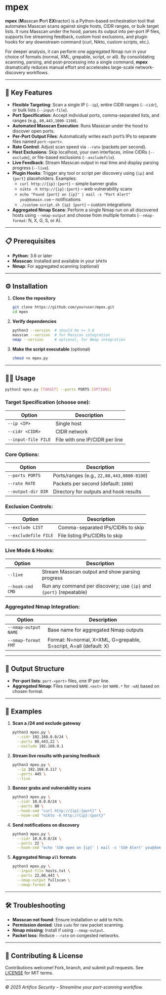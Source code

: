 # mpex

**mpex** (**M**asscan **P**ort **EX**tractor) is a Python-based orchestration tool that automates Masscan scans against single hosts, CIDR ranges, or bulk target lists. It runs Masscan under the hood, parses its output into per-port IP files, supports live streaming feedback, custom host exclusions, and plugin hooks for any downstream command (curl, Nikto, custom scripts, etc.).

For deeper analysis, it can perform one aggregated Nmap run in your choice of formats (normal, XML, grepable, script, or all). By consolidating scanning, parsing, and post-processing into a single command, **mpex** dramatically reduces manual effort and accelerates large-scale network-discovery workflows.

---

## 🚀 Key Features

- **Flexible Targeting**: Scan a single IP (`--ip`), entire CIDR ranges (`--cidr`), or bulk lists (`--input-file`).
- **Port Specification**: Accept individual ports, comma-separated lists, and ranges (e.g., `80,443,1000-1100`).
- **Automated Masscan Execution**: Runs Masscan under the hood to discover open ports.
- **Per-Port Output Files**: Automatically writes each port’s IPs to separate files named `port-<port>`.
- **Rate Control**: Adjust scan speed via `--rate` (packets per second).
- **Host Exclusions**: Skip localhost, your own interfaces, inline CIDRs (`--exclude`), or file-based exclusions (`--excludefile`).
- **Live Feedback**: Stream Masscan output in real time and display parsing progress (`--live`).
- **Plugin Hooks**: Trigger any tool or script per discovery using `{ip}` and `{port}` placeholders. Examples:
  - `curl http://{ip}:{port}` – simple banner grabs
  - `nikto -h http://{ip}:{port}` – web vulnerability scans
  - `echo "Found {port} on {ip}" | mail -s "Port Alert" you@domain.com` – notifications
  - `./custom-script.sh {ip} {port}` – custom integrations
- **Aggregated Nmap Scans**: Perform a single Nmap run on all discovered hosts using `--nmap-output` and choose from multiple formats (`--nmap-format`: N, X, G, S, or A).

---

## 📋 Prerequisites

- **Python**: 3.6 or later
- **Masscan**: Installed and available in your `$PATH`
- **Nmap**: For aggregated scanning (optional)

---

## ⚙️ Installation

1. **Clone the repository**
   ```bash
   git clone https://github.com/youruser/mpex.git
   cd mpex
   ```

2. **Verify dependencies**
   ```bash
   python3 --version  # should be >= 3.6
   masscan --version  # for Masscan integration
   nmap --version     # optional, for Nmap integration
   ```

3. **Make the script executable** (optional)
   ```bash
   chmod +x mpex.py
   ```

---

## 🏃‍♂️ Usage

```bash
python3 mpex.py [TARGET] --ports PORTS [OPTIONS]
```

### Target Specification (choose one):
| Option               | Description                   |
|----------------------|-------------------------------|
| `--ip <IP>`          | Single host                   |
| `--cidr <CIDR>`      | CIDR network                  |
| `--input-file FILE`  | File with one IP/CIDR per line|

### Core Options:
| Option               | Description                                        |
|----------------------|----------------------------------------------------|
| `--ports PORTS`      | Ports/ranges (e.g., `22,80,443,8000-8100`)         |
| `--rate RATE`        | Packets per second (default: `1000`)               |
| `--output-dir DIR`   | Directory for outputs and hook results             |

### Exclusion Controls:
| Option               | Description                                        |
|----------------------|----------------------------------------------------|
| `--exclude LIST`     | Comma-separated IPs/CIDRs to skip                  |
| `--excludefile FILE` | File listing IPs/CIDRs to skip                     |

### Live Mode & Hooks:
| Option               | Description                                                   |
|----------------------|---------------------------------------------------------------|
| `--live`             | Stream Masscan output and show parsing progress               |
| `--hook-cmd CMD`     | Run any command per discovery; use `{ip}` and `{port}` (repeatable) |

### Aggregated Nmap Integration:
| Option               | Description                                                              |
|----------------------|--------------------------------------------------------------------------|
| `--nmap-output NAME` | Base name for aggregated Nmap outputs                                    |
| `--nmap-format FMT`  | Format: N=normal, X=XML, G=grepable, S=script, A=all (default: X)        |

---

## 📂 Output Structure

- **Per-port lists**: `port-<port>` files, one IP per line.
- **Aggregated Nmap**: Files named `NAME.<ext>` (or `NAME.*` for `-oA`) based on chosen format.

---

## 🔧 Examples

1. **Scan a /24 and exclude gateway**
   ```bash
   python3 mpex.py \
     --cidr 192.168.0.0/24 \
     --ports 80,443,22 \
     --exclude 192.168.0.1
   ```

2. **Stream live results with parsing feedback**
   ```bash
   python3 mpex.py \
     --ip 192.168.0.117 \
     --ports 445 \
     --live
   ```

3. **Banner grabs and vulnerability scans**
   ```bash
   python3 mpex.py \
     --cidr 10.0.0.0/24 \
     --ports 80 \
     --hook-cmd "curl http://{ip}:{port}" \
     --hook-cmd "nikto -h http://{ip}:{port}"
   ```

4. **Send notifications on discovery**
   ```bash
   python3 mpex.py \
     --cidr 10.0.0.0/24 \
     --ports 22 \
     --hook-cmd "echo 'SSH open on {ip}' | mail -s 'SSH Alert' you@domain.com"
   ```

5. **Aggregated Nmap `all` formats**
   ```bash
   python3 mpex.py \
     --input-file hosts.txt \
     --ports 22,80,443 \
     --nmap-output fullscan \
     --nmap-format A
   ```

---

## 🛠️ Troubleshooting

- **Masscan not found**: Ensure installation or add to `PATH`.
- **Permission denied**: Use `sudo` for raw packet scanning.
- **Nmap missing**: Install if using `--nmap-output`.
- **Packet loss**: Reduce `--rate` on congested networks.

---

## 🤝 Contributing & License

Contributions welcome! Fork, branch, and submit pull requests. See [LICENSE](LICENSE) for MIT terms.

---

*© 2025 Artifice Security – Streamline your port-scanning workflow.*
